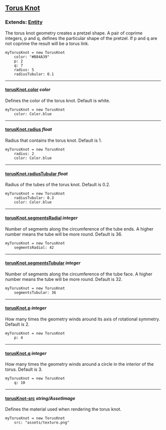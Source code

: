 ## [Torus Knot](#torus-knot)

### Extends: [Entity](#entity)

The torus knot geometry creates a pretzel shape. A pair of coprime integers, p and q, defines the particular shape of the pretzel. If p and q are not coprime the result will be a torus link.

	myTorusKnot = new TorusKnot
		color: "#B84A39"
		p: 2
		q: 7
		radius: 5
		radiusTubular: 0.1

-------------------------------------------------------

#### [torusKnot.color](#torusKnot-color) *color*

Defines the color of the torus knot. Default is white.

	myTorusKnot = new TorusKnot
		color: Color.blue

-------------------------------------------------------

#### [torusKnot.radius](#torusKnot-radius) *float*

Radius that contains the torus knot. Default is 1.

	myTorusKnot = new TorusKnot
		radius: 2
		color: Color.blue

-------------------------------------------------------

#### [torusKnot.radiusTubular](#torusKnot-radiustubular) *float*

Radius of the tubes of the torus knot. Default is 0.2.

	myTorusKnot = new TorusKnot
		radiusTubular: 0.3
		color: Color.blue

-------------------------------------------------------

#### [torusKnot.segmentsRadial](#torusKnot-segmentsradial) *integer*

Number of segments along the circumference of the tube ends. A higher number means the tube will be more round. Default is 36.

	myTorusKnot = new TorusKnot
		segmentsRadial: 42

-------------------------------------------------------

#### [torusKnot.segmentsTubular](#torusKnot-segmentstubular) *integer*

Number of segments along the circumference of the tube face. A higher number means the tube will be more round. Default is 32.

	myTorusKnot = new TorusKnot
		segmentsTubular: 36

-------------------------------------------------------

#### [torusKnot.p](#torusKnot-p) *integer*

How many times the geometry winds around its axis of rotational symmetry. Default is 2.

	myTorusKnot = new TorusKnot
		p: 4

-------------------------------------------------------

#### [torusKnot.q](#torusKnot-q) *integer*

How many times the geometry winds around a circle in the interior of the torus. Default is 3.

	myTorusKnot = new TorusKnot
		q: 10

-------------------------------------------------------

#### [torusKnot-src](#torusKnot-src) *string/AssetImage*

Defines the material used when rendering the torus knot.

	myTorusKnot = new TorusKnot
		src: "assets/texture.png"
